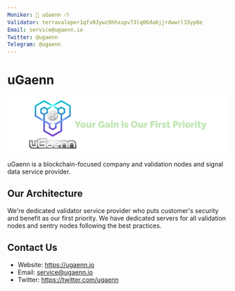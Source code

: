 ```yaml
---
Moniker: 🤑 uGaenn ⛅ 
Validator: terravaloper1qfx03ywz9hhxupv73lq06da6jjrdwwrl33yp8e 
Email: service@ugaenn.io
Twitter: @ugaenn
Telegram: @ugaenn
---
```


# uGaenn

![uGaenn Logo](./ugaenn_banner.png)

uGaenn is a blockchain-focused company and validation nodes and signal data service provider.

## Our Architecture
We're dedicated validator service provider who puts customer's security and benefit as our first priority.  We have dedicated servers for all validation nodes and sentry nodes following the best practices.

## Contact Us

- Website: https://ugaenn.io
- Email: service@ugaenn.io
- Twitter: https://twitter.com/ugaenn
